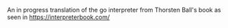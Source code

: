 An in progress translation of the go interpreter from Thorsten Ball's book as seen in https://interpreterbook.com/

